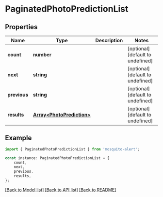 # PaginatedPhotoPredictionList


## Properties

Name | Type | Description | Notes
------------ | ------------- | ------------- | -------------
**count** | **number** |  | [optional] [default to undefined]
**next** | **string** |  | [optional] [default to undefined]
**previous** | **string** |  | [optional] [default to undefined]
**results** | [**Array&lt;PhotoPrediction&gt;**](PhotoPrediction.md) |  | [optional] [default to undefined]

## Example

```typescript
import { PaginatedPhotoPredictionList } from 'mosquito-alert';

const instance: PaginatedPhotoPredictionList = {
    count,
    next,
    previous,
    results,
};
```

[[Back to Model list]](../README.md#documentation-for-models) [[Back to API list]](../README.md#documentation-for-api-endpoints) [[Back to README]](../README.md)

